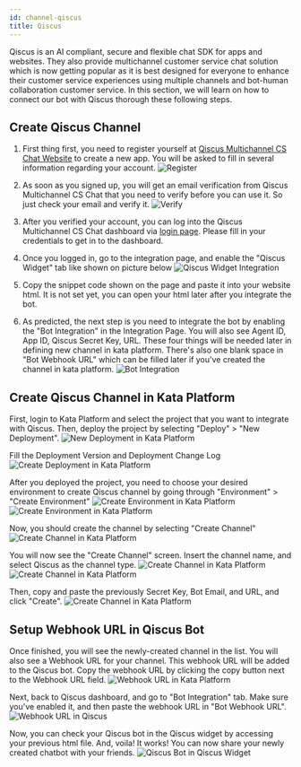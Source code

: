 ```yaml
---
id: channel-qiscus
title: Qiscus
---
```


Qiscus is an AI compliant, secure and flexible chat SDK for apps and websites. They also provide multichannel customer service chat solution which is now getting popular as it is best designed for everyone to enhance their customer service experiences using multiple channels and bot-human collaboration customer service. In this section, we will learn on how to connect our bot with Qiscus thorough these following steps.

## Create Qiscus Channel

1. First thing first, you need to register yourself at [Qiscus Multichannel CS Chat Website](https://multichannel.qiscus.com) to create a new app. You will be asked to fill in several information regarding your account.
![Register](./images/qiscus/sensor_registerqiscus.jpg)

2. As soon as you signed up, you will get an email verification from Qiscus Multichannel CS Chat that you need to verify before you can use it. So just check your email and verify it.
![Verify](./images/qiscus/validate.png)

3. After you verified your account, you can log into the Qiscus Multichannel CS Chat dashboard via [login page](https://multichannel.qiscus.com). Please fill in your credentials to get in to the dashboard.

4. Once you logged in, go to the integration page, and enable the "Qiscus Widget" tab like shown on picture below
![Qiscus Widget Integration](./images/qiscus/red_qiscuswelcomepage.png)

5. Copy the snippet code shown on the page and paste it into your website html. It is not set yet, you can open your html later after you integrate the bot.

6. As predicted, the next step is you need to integrate the bot by enabling the "Bot Integration" in the Integration Page. You will also see Agent ID, App ID, Qiscus Secret Key, URL. These four things will be needed later in defining new channel in kata platform. There's also one blank space in "Bot Webhook URL" which can be filled later if you've created the channel in kata platform.
![Bot Integration](./images/qiscus/sensor_botintegration.jpg)

## Create Qiscus Channel in Kata Platform

First, login to Kata Platform and select the project that you want to integrate with Qiscus. Then, deploy the project by selecting "Deploy" > "New Deployment".
![New Deployment in Kata Platform](./images/qiscus/red_newdeployment.png)

Fill the Deployment Version and Deployment Change Log
![Create Deployment in Kata Platform](./images/qiscus/red_newdeployment2.jpg)

After you deployed the project, you need to choose your desired environment to create Qiscus channel by going through "Environment" > "Create Environment"
![Create Environment in Kata Platform](./images/qiscus/red_environmenttrue.png)
![Create Environment in Kata Platform](./images/qiscus/sensor_createenvironment.jpg)

Now, you should create the channel by selecting "Create Channel"
![Create Channel in Kata Platform](./images/qiscus/red_createchannel.png)

You will now see the "Create Channel" screen. Insert the channel name, and select Qiscus as the channel type.
![Create Channel in Kata Platform](./images/qiscus/red_createchannel2.png)
![Create Channel in Kata Platform](./images/qiscus/red_createchannel3.png)

Then, copy and paste the previously Secret Key, Bot Email, and URL, and click "Create".
![Create Channel in Kata Platform](./images/qiscus/red_createchannel4.png)

## Setup Webhook URL in Qiscus Bot

Once finished, you will see the newly-created channel in the list. You will also see a Webhook URL for your channel. This webhook URL will be added to the Qiscus bot. Copy the webhook URL by clicking the copy button next to the Webhook URL field.
![Webhook URL in Kata Platform](./images/qiscus/red_webhook.png)

Next, back to Qiscus dashboard, and go to "Bot Integration" tab. Make sure you've enabled it, and then paste the webhook URL in "Bot Webhook URL".
![Webhook URL in Qiscus](./images/qiscus/red_webhook2.png)

Now, you can check your Qiscus bot in the Qiscus widget by accessing your previous html file. And, voila! It works! You can now share your newly created chatbot with your friends.
![Qiscus Bot in Qiscus Widget](./images/qiscus/result_deployed.png)
